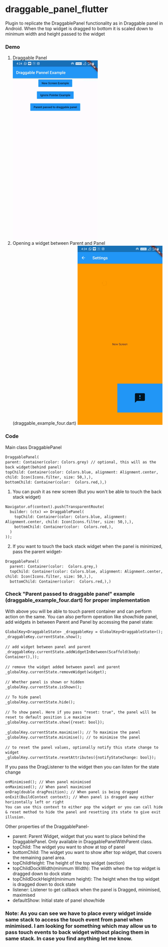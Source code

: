 # draggable_panel_flutter
Plugin to replicate the DraggablePanel functionality as in Draggable panel in Android.
When the top widget is dragged to bottom it is scaled down to minimum width and height passed to the widget

### Demo
1) Draggable Panel<br>
![Draggable Panel demo](./gif1.gif)<br>
2) Opening a widget between Parent and Panel (draggable_example_four.dart)
![Draggable Panel demo](./gif2.gif)

### Code
Main class DraggablePanel
```
DraggablePanel(
parent: Container(color: Colors.grey) // optional, this will as the back widget(behind panel)
topChild: Container(color: Colors.blue, alignment: Alignment.center, child: Icon(Icons.filter, size: 50,),),
bottomChild: Container(color:  Colors.red,),)
```
1) You can push it as new screen (But you won't be able to touch the back stack widget)
```
Navigator.of(context).push(TransparentRoute(
  builder: (ctx) => DraggablePanel(
    topChild: Container(color: Colors.blue, alignment: Alignment.center, child: Icon(Icons.filter, size: 50,),),
    bottomChild: Container(color:  Colors.red,),
  )
));
```
2) If you want to touch the back stack widget when the panel is minimized, pass the parent widget-
```
DraggablePanel(
  parent: Container(color:  Colors.grey,)
  topChild: Container(color: Colors.blue, alignment: Alignment.center, child: Icon(Icons.filter, size: 50,),),
  bottomChild: Container(color:  Colors.red,),)
```
### Check "Parent passed to draggable panel" example (draggable_example_four.dart) for proper implementation

With above you will be able to touch parent container and can perform action on the same.
You can also perform operation like show/hide panel, add widgets in between Parent and Panel by accessing the panel state:
```
GlobalKey<DraggableState> _draggableKey = GlobalKey<DraggableState>();
_draggableKey.currentState.show();

// add widget between panel and parent
_draggableKey.currentState.addWidgetInBetween(Scaffold(body: Container(),));

// remove the widget added between panel and parent
_globalKey.currentState.removeWidget(widget);

// Whether panel is shown or hidden
_globalKey.currentState.isShown();

// To hide panel
_globalKey.currentState.hide();

// To show panel. Here if you pass "reset: true", the panel will be reset to default position i.e maximise
_globalKey.currentState.show({reset: bool});

_globalKey.currentState.maximise(); // To maximise the panel
_globalKey.currentState.minimise(); // to minimise the panel

// to reset the panel values, optionally notify this state change to widget
_globalKey.currentState.resetAttributes({notifyStateChange: bool});
```
If you pass the DragListener to the widget then you can listen for the state change
```
onMinimised(); // When panel minimised
onMaximised(); // When panel maximised
onDrag(double dragPosition); // When panel is being dragged
onExit(BuildContext context); // When panel is dragged away either horizontally left or right
You can use this context to either pop the widget or you can call hide & reset method to hide the panel and resetting its state to give exit illusion.
```

Other properties of the DraggablePanel-
  - parent: Parent Widget, widget that you want to place behind the DraggablePanel. Only available in DraggablePanelWithParent class.
  - topChild: The widget you want to show at top of panel
  - bottomChild: The widget you want to show after top widget, that covers the remaining panel area.
  - topChildHeight: The height of the top widget (section)
  - topChildDockWidth(minimum Width): The width when the top widget is dragged down to dock state
  - topChildDockHeight(minimum height): The height when the top widget is dragged down to dock state
  - listener: Listener to get callback when the panel is Dragged, minimised, maximised
  - defaultShow: Initial state of panel show/hide

### Note: As you can see we have to place every widget inside same stack to access the touch event from panel when minimised. I am looking for something which may allow us to pass touch events to back widget without placing them in same stack. In case you find anything let me know.